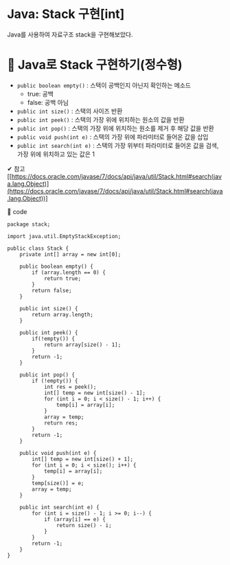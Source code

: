 # Java: Stack 구현[int]
Java를 사용하여 자료구조 stack을 구현해보았다.

# 👾 Java로 Stack 구현하기(정수형)

- `public boolean empty()` : 스택이 공백인지 아닌지 확인하는 메소드
    - true: 공백
    - false: 공백 아님
- `public int size()` : 스택의 사이즈 반환
- `public int peek()` : 스택의 가장 위에 위치하는 원소의 값을 반환
- `public int pop()` : 스택의 가장 위에 위치하는 원소를 제거 후 해당 값을 반환
- `public void push(int e)` : 스택의 가장 위에 파라미터로 들어온 값을 삽입
- `public int search(int e)` : 스택의 가장 위부터 파라미터로 들어온 값을 검색, 가장 위에 위치하고 있는 값은 1

✔ 참고 [[https://docs.oracle.com/javase/7/docs/api/java/util/Stack.html#search(java.lang.Object)](https://docs.oracle.com/javase/7/docs/api/java/util/Stack.html#search(java.lang.Object))]

🔌 code

    package stack;

    import java.util.EmptyStackException;

    public class Stack {
        private int[] array = new int[0];

        public boolean empty() {
            if (array.length == 0) {
                return true;
            }
            return false;
        }

        public int size() {
            return array.length;
        }

        public int peek() {
            if(!empty()) {
                return array[size() - 1];
            }
            return -1;
        }

        public int pop() {
            if (!empty()) {
                int res = peek();
                int[] temp = new int[size() - 1];
                for (int i = 0; i < size() - 1; i++) {
                    temp[i] = array[i];
                }
                array = temp;
                return res;
            }
            return -1;
        }

        public void push(int e) {
            int[] temp = new int[size() + 1];
            for (int i = 0; i < size(); i++) {
                temp[i] = array[i];
            }
            temp[size()] = e;
            array = temp;
        }

        public int search(int e) {
            for (int i = size() - 1; i >= 0; i--) {
                if (array[i] == e) {
                    return size() - i;
                }
            }
            return -1;
        }
    }

